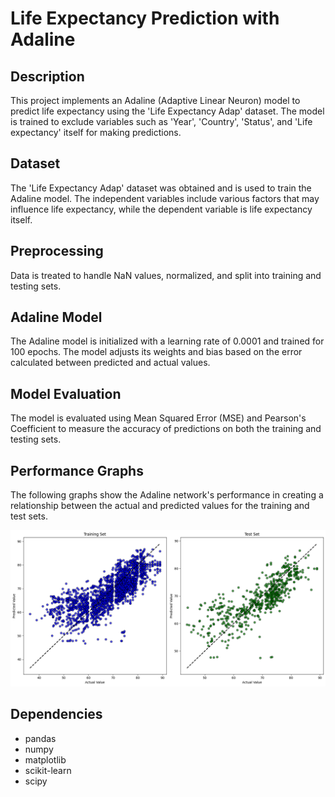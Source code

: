 # Life Expectancy Prediction with Adaline

## Description
This project implements an Adaline (Adaptive Linear Neuron) model to predict life expectancy using the 'Life Expectancy Adap' dataset. The model is trained to exclude variables such as 'Year', 'Country', 'Status', and 'Life expectancy' itself for making predictions.

## Dataset
The 'Life Expectancy Adap' dataset was obtained and is used to train the Adaline model. The independent variables include various factors that may influence life expectancy, while the dependent variable is life expectancy itself.

## Preprocessing
Data is treated to handle NaN values, normalized, and split into training and testing sets.

## Adaline Model
The Adaline model is initialized with a learning rate of 0.0001 and trained for 100 epochs. The model adjusts its weights and bias based on the error calculated between predicted and actual values.

## Model Evaluation
The model is evaluated using Mean Squared Error (MSE) and Pearson's Coefficient to measure the accuracy of predictions on both the training and testing sets.

## Performance Graphs
The following graphs show the Adaline network's performance in creating a relationship between the actual and predicted values for the training and test sets.

![Performance Graphs](Perfomance_graphic.png)

## Dependencies
- pandas
- numpy
- matplotlib
- scikit-learn
- scipy

